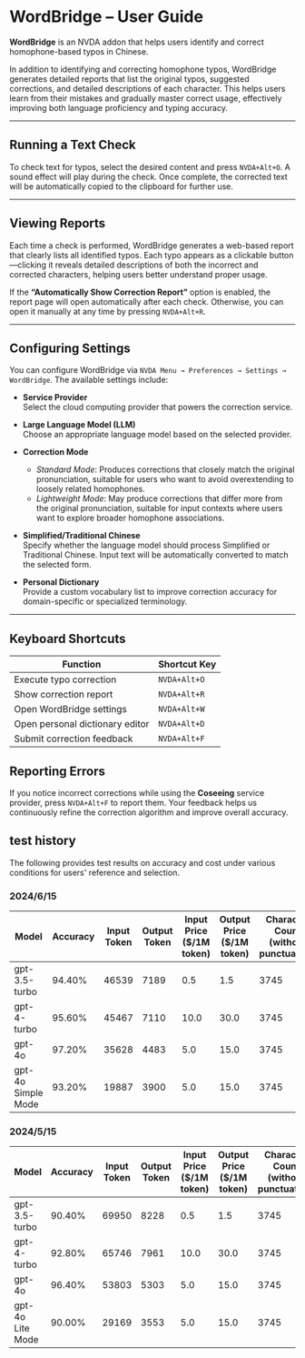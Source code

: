 # WordBridge – User Guide

**WordBridge** is an NVDA addon that helps users identify and correct homophone-based typos in Chinese.

In addition to identifying and correcting homophone typos, WordBridge generates detailed reports that list the original typos, suggested corrections, and detailed descriptions of each character. This helps users learn from their mistakes and gradually master correct usage, effectively improving both language proficiency and typing accuracy.

---

## Running a Text Check

To check text for typos, select the desired content and press `NVDA+Alt+O`. A sound effect will play during the check. Once complete, the corrected text will be automatically copied to the clipboard for further use.

---

## Viewing Reports

Each time a check is performed, WordBridge generates a web-based report that clearly lists all identified typos. Each typo appears as a clickable button—clicking it reveals detailed descriptions of both the incorrect and corrected characters, helping users better understand proper usage.

If the **“Automatically Show Correction Report”** option is enabled, the report page will open automatically after each check. Otherwise, you can open it manually at any time by pressing `NVDA+Alt+R`.

---

## Configuring Settings

You can configure WordBridge via `NVDA Menu → Preferences → Settings → WordBridge`. The available settings include:

- **Service Provider**  
  Select the cloud computing provider that powers the correction service.

- **Large Language Model (LLM)**  
  Choose an appropriate language model based on the selected provider.

- **Correction Mode**  
  - *Standard Mode*: Produces corrections that closely match the original pronunciation, suitable for users who want to avoid overextending to loosely related homophones.  
  - *Lightweight Mode*: May produce corrections that differ more from the original pronunciation, suitable for input contexts where users want to explore broader homophone associations.

- **Simplified/Traditional Chinese**  
  Specify whether the language model should process Simplified or Traditional Chinese. Input text will be automatically converted to match the selected form.

- **Personal Dictionary**  
  Provide a custom vocabulary list to improve correction accuracy for domain-specific or specialized terminology.

---

## Keyboard Shortcuts

| Function                           | Shortcut Key     |
|------------------------------------|------------------|
| Execute typo correction            | `NVDA+Alt+O`     |
| Show correction report             | `NVDA+Alt+R`     |
| Open WordBridge settings           | `NVDA+Alt+W`     |
| Open personal dictionary editor    | `NVDA+Alt+D`     |
| Submit correction feedback         | `NVDA+Alt+F`     |

## Reporting Errors

If you notice incorrect corrections while using the **Coseeing** service provider, press `NVDA+Alt+F` to report them. Your feedback helps us continuously refine the correction algorithm and improve overall accuracy.

## test history

The following provides test results on accuracy and cost under various conditions for users' reference and selection.

### 2024/6/15

| Model | Accuracy | Input Token | Output Token | Input Price ($/1M token) | Output Price ($/1M token) | Character Count (without punctuation) | Price ($) / 1k Character |
| --- | --- | --- | --- | --- | --- | --- | --- |
| gpt-3.5-turbo | 94.40% | 46539 | 7189 | 0.5 | 1.5 | 3745 | 0.0091 |
| gpt-4-turbo | 95.60% | 45467 | 7110 | 10.0 | 30.0 | 3745 | 0.1784 |
| gpt-4o | 97.20% | 35628 | 4483 | 5.0 | 15.0 | 3745 | 0.0655 |
| gpt-4o Simple Mode | 93.20% | 19887 | 3900 | 5.0 | 15.0 | 3745 | 0.0422 |

### 2024/5/15

| Model | Accuracy | Input Token | Output Token | Input Price ($/1M token) | Output Price ($/1M token) | Character Count (without punctuation) | Price ($) / 1k Character |
| --- | --- | --- | --- | --- | --- | --- | --- |
| gpt-3.5-turbo | 90.40% | 69950 | 8228 | 0.5 | 1.5 | 3745 | 0.0126 |
| gpt-4-turbo | 92.80% | 65746 | 7961 | 10.0 | 30.0 | 3745 | 0.2393 |
| gpt-4o | 96.40% | 53803 | 5303 | 5.0 | 15.0 | 3745 | 0.0931 |
| gpt-4o Lite Mode | 90.00% | 29169 | 3553 | 5.0 | 15.0 | 3745 | 0.0532 |
